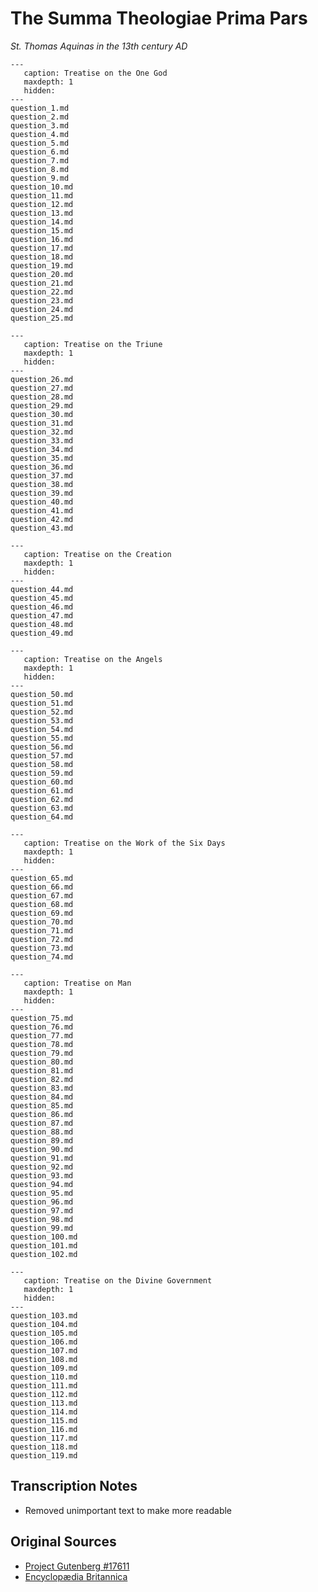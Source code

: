 # The Summa Theologiae Prima Pars
*St. Thomas Aquinas in the 13th century AD*

```{toctree}
---
   caption: Treatise on the One God
   maxdepth: 1
   hidden:
---
question_1.md
question_2.md
question_3.md
question_4.md
question_5.md
question_6.md
question_7.md
question_8.md
question_9.md
question_10.md
question_11.md
question_12.md
question_13.md
question_14.md
question_15.md
question_16.md
question_17.md
question_18.md
question_19.md
question_20.md
question_21.md
question_22.md
question_23.md
question_24.md
question_25.md
```

```{toctree}
---
   caption: Treatise on the Triune
   maxdepth: 1
   hidden:
---
question_26.md
question_27.md
question_28.md
question_29.md
question_30.md
question_31.md
question_32.md
question_33.md
question_34.md
question_35.md
question_36.md
question_37.md
question_38.md
question_39.md
question_40.md
question_41.md
question_42.md
question_43.md
```

```{toctree}
---
   caption: Treatise on the Creation
   maxdepth: 1
   hidden:
---
question_44.md
question_45.md
question_46.md
question_47.md
question_48.md
question_49.md
```

```{toctree}
---
   caption: Treatise on the Angels
   maxdepth: 1
   hidden:
---
question_50.md
question_51.md
question_52.md
question_53.md
question_54.md
question_55.md
question_56.md
question_57.md
question_58.md
question_59.md
question_60.md
question_61.md
question_62.md
question_63.md
question_64.md
```
```{toctree}
---
   caption: Treatise on the Work of the Six Days
   maxdepth: 1
   hidden:
---
question_65.md
question_66.md
question_67.md
question_68.md
question_69.md
question_70.md
question_71.md
question_72.md
question_73.md
question_74.md
```

```{toctree}
---
   caption: Treatise on Man
   maxdepth: 1
   hidden:
---
question_75.md
question_76.md
question_77.md
question_78.md
question_79.md
question_80.md
question_81.md
question_82.md
question_83.md
question_84.md
question_85.md
question_86.md
question_87.md
question_88.md
question_89.md
question_90.md
question_91.md
question_92.md
question_93.md
question_94.md
question_95.md
question_96.md
question_97.md
question_98.md
question_99.md
question_100.md
question_101.md
question_102.md
```

```{toctree}
---
   caption: Treatise on the Divine Government
   maxdepth: 1
   hidden:
---
question_103.md
question_104.md
question_105.md
question_106.md
question_107.md
question_108.md
question_109.md
question_110.md
question_111.md
question_112.md
question_113.md
question_114.md
question_115.md
question_116.md
question_117.md
question_118.md
question_119.md
```

## Transcription Notes
* Removed unimportant text to make more readable

## Original Sources
* [Project Gutenberg #17611](https://www.gutenberg.org/ebooks/17611)
* [Encyclopædia Britannica](https://www.britannica.com/biography/Saint-Thomas-Aquinas/Last-years-at-Naples#/media/1/31211/158996)

